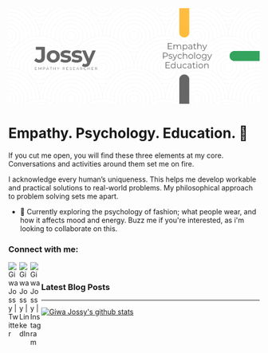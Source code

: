 <img src="https://raw.githubusercontent.com/giwajossy/giwajossy/master/banner.png" alt="Giwa Jossy">

# Empathy. Psychology. Education. 👋

If you cut me open, you will find these three elements at my core.<br>
Conversations and activities around them set me on fire. 

I acknowledge every human’s uniqueness. This helps me develop workable and practical solutions to real-world problems. My philosophical approach to problem solving sets me apart.


- 🔭 Currently exploring the psychology of fashion; what people wear, and how it affects mood and energy. Buzz me if you're interested, as i'm looking to collaborate on this.


### Connect with me:

<!-- [<img align="left" alt="Giwa Jossy" width="22px" src="https://raw.githubusercontent.com/iconic/open-iconic/master/svg/globe.svg" />][website] -->
[<img align="left" alt="Giwa Jossy | Twitter" width="22px" src="https://cdn.jsdelivr.net/npm/simple-icons@v3/icons/twitter.svg" />][twitter]
[<img align="left" alt="Giwa Jossy | LinkedIn" width="22px" src="https://cdn.jsdelivr.net/npm/simple-icons@v3/icons/linkedin.svg" />][linkedin]
[<img align="left" alt="Giwa Jossy | Instagram" width="22px" src="https://cdn.jsdelivr.net/npm/simple-icons@v3/icons/instagram.svg" />][instagram]

<!-- [website]: https://giwajossy.com -->
[twitter]: https://twitter.com/giwajossy
[linkedin]: https://www.linkedin.com/in/giwa-jossy-7a6b4961/
[instagram]: https://www.instagram.com/giwajossy/

<br />



### Latest Blog Posts
<!-- BLOG-POST-LIST:START -->
<!-- BLOG-POST-LIST:END -->

---

[![Giwa Jossy's github stats](https://github-readme-stats.vercel.app/api?username=giwajossy)](https://github.com/giwajossy/github-readme-stats)

<br />





